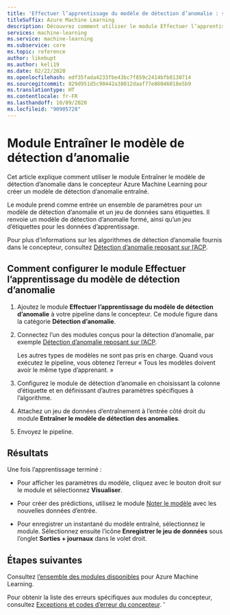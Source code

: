 ```yaml
---
title: 'Effectuer l’apprentissage du modèle de détection d’anomalie : sur le module Modifier les métadonnées'
titleSuffix: Azure Machine Learning
description: Découvrez comment utiliser le module Effectuer l’apprentissage du modèle de détection d’anomalie pour créer un modèle de détection d’anomalie formé.
services: machine-learning
ms.service: machine-learning
ms.subservice: core
ms.topic: reference
author: likebupt
ms.author: keli19
ms.date: 02/22/2020
ms.openlocfilehash: edf35fada4233fbe43bc7f859c2414bfb8130714
ms.sourcegitcommit: 829d951d5c90442a38012daaf77e86046018e5b9
ms.translationtype: HT
ms.contentlocale: fr-FR
ms.lasthandoff: 10/09/2020
ms.locfileid: "90905728"
---
```

# <a name="train-anomaly-detection-model-module"></a>Module Entraîner le modèle de détection d’anomalie

Cet article explique comment utiliser le module Entraîner le modèle de détection d’anomalie dans le concepteur Azure Machine Learning pour créer un modèle de détection d’anomalie entraîné.

Le module prend comme entrée un ensemble de paramètres pour un modèle de détection d’anomalie et un jeu de données sans étiquettes. Il renvoie un modèle de détection d’anomalie formé, ainsi qu’un jeu d’étiquettes pour les données d’apprentissage.  

Pour plus d’informations sur les algorithmes de détection d’anomalie fournis dans le concepteur, consultez [Détection d’anomalie reposant sur l’ACP](pca-based-anomaly-detection.md).  

## <a name="how-to-configure-train-anomaly-detection-model"></a>Comment configurer le module Effectuer l’apprentissage du modèle de détection d’anomalie 

1.  Ajoutez le module **Effectuer l’apprentissage du modèle de détection d’anomalie** à votre pipeline dans le concepteur. Ce module figure dans la catégorie **Détection d’anomalie**.

2. Connectez l’un des modules conçus pour la détection d’anomalie, par exemple [Détection d’anomalie reposant sur l’ACP](pca-based-anomaly-detection.md).

    Les autres types de modèles ne sont pas pris en charge. Quand vous exécutez le pipeline, vous obtenez l’erreur « Tous les modèles doivent avoir le même type d’apprenant. »  

3.  Configurez le module de détection d’anomalie en choisissant la colonne d’étiquette et en définissant d’autres paramètres spécifiques à l’algorithme.  

4.  Attachez un jeu de données d’entraînement à l’entrée côté droit du module **Entraîner le modèle de détection des anomalies**.  

5.  Envoyez le pipeline.  

## <a name="results"></a>Résultats

Une fois l’apprentissage terminé :

+ Pour afficher les paramètres du modèle, cliquez avec le bouton droit sur le module et sélectionnez **Visualiser**. 

+ Pour créer des prédictions, utilisez le module [Noter le modèle](score-model.md) avec les nouvelles données d’entrée.

+ Pour enregistrer un instantané du modèle entraîné, sélectionnez le module. Sélectionnez ensuite l’icône **Enregistrer le jeu de données** sous l’onglet **Sorties + journaux** dans le volet droit.   

 
## <a name="next-steps"></a>Étapes suivantes

Consultez [l’ensemble des modules disponibles](module-reference.md) pour Azure Machine Learning. 

Pour obtenir la liste des erreurs spécifiques aux modules du concepteur, consultez [Exceptions et codes d’erreur du concepteur](designer-error-codes.md).
'